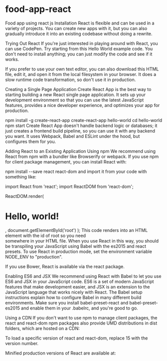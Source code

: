 # food-app-react
Food app using react js
Installation
React is flexible and can be used in a variety of projects. You can create new apps with it, but you can also gradually introduce it into an existing codebase without doing a rewrite.

Trying Out React
If you're just interested in playing around with React, you can use CodePen. Try starting from this Hello World example code. You don't need to install anything; you can just modify the code and see if it works.

If you prefer to use your own text editor, you can also download this HTML file, edit it, and open it from the local filesystem in your browser. It does a slow runtime code transformation, so don't use it in production.

Creating a Single Page Application
Create React App is the best way to starting building a new React single page application. It sets up your development environment so that you can use the latest JavaScript features, provides a nice developer experience, and optimizes your app for production.

npm install -g create-react-app
create-react-app hello-world
cd hello-world
npm start
Create React App doesn't handle backend logic or databases; it just creates a frontend build pipeline, so you can use it with any backend you want. It uses Webpack, Babel and ESLint under the hood, but configures them for you.

Adding React to an Existing Application
Using npm
We recommend using React from npm with a bundler like Browserify or webpack. If you use npm for client package management, you can install React with:

npm install --save react react-dom
and import it from your code with something like:

import React from 'react';
import ReactDOM from 'react-dom';

ReactDOM.render(
  <h1>Hello, world!</h1>,
  document.getElementById('root')
);
This code renders into an HTML element with the id of root so you need <div id="root"></div> somewhere in your HTML file. When you use React in this way, you should be transpiling your JavaScript using Babel with the es2015 and react presets. To use React in production mode, set the environment variable NODE_ENV to "production".

If you use Bower, React is available via the react package.

Enabling ES6 and JSX
We recommend using React with Babel to let you use ES6 and JSX in your JavaScript code. ES6 is a set of modern JavaScript features that make development easier, and JSX is an extension to the JavaScript language that works nicely with React. The Babel setup instructions explain how to configure Babel in many different build environments. Make sure you install babel-preset-react and babel-preset-es2015 and enable them in your .babelrc, and you're good to go.

Using a CDN
If you don't want to use npm to manage client packages, the react and react-dom npm packages also provide UMD distributions in dist folders, which are hosted on a CDN:

<script src="https://unpkg.com/react@15/dist/react.js"></script>
<script src="https://unpkg.com/react-dom@15/dist/react-dom.js"></script>
To load a specific version of react and react-dom, replace 15 with the version number.

Minified production versions of React are available at:

